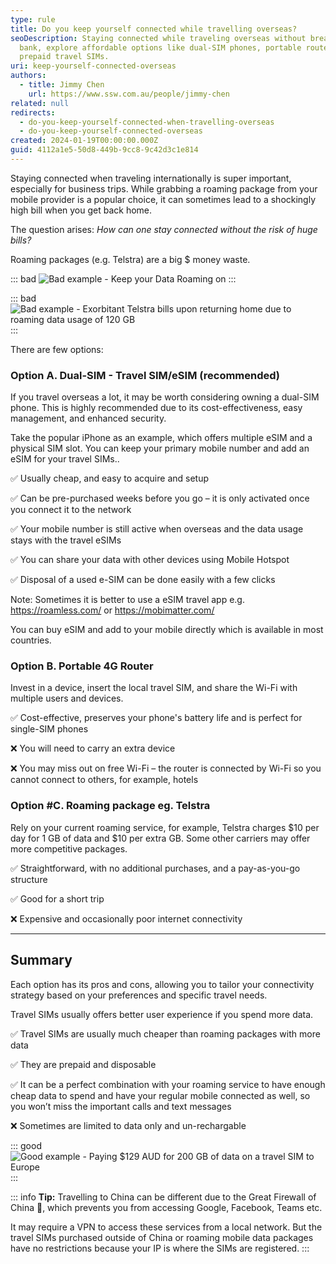 ```yaml
---
type: rule
title: Do you keep yourself connected while travelling overseas?
seoDescription: Staying connected while traveling overseas without breaking the
  bank, explore affordable options like dual-SIM phones, portable routers, and
  prepaid travel SIMs.
uri: keep-yourself-connected-overseas
authors:
  - title: Jimmy Chen
    url: https://www.ssw.com.au/people/jimmy-chen
related: null
redirects:
  - do-you-keep-yourself-connected-when-travelling-overseas
  - do-you-keep-yourself-connected-overseas
created: 2024-01-19T00:00:00.000Z
guid: 4112a1e5-50d8-449b-9cc8-9c42d3c1e814
---
```

Staying connected when traveling internationally is super important, especially for business trips. While grabbing a roaming package from your mobile provider is a popular choice, it can sometimes lead to a shockingly high bill when you get back home.

The question arises: *How can one stay connected without the risk of huge bills?*

<!--endintro-->

Roaming packages (e.g. Telstra) are a big $ money waste.

::: bad
![Bad example - Keep your Data Roaming on](keep-yourself-connected-bad-example-2.png)
:::

::: bad
![Bad example - Exorbitant Telstra bills upon returning home due to roaming data usage of 120 GB](keep-yourself-connected-1.png)
:::

There are few options:

### Option A. Dual-SIM - Travel SIM/eSIM (recommended)

If you travel overseas a lot, it may be worth considering owning a dual-SIM phone. This is highly recommended due to its cost-effectiveness, easy management, and enhanced security.

Take the popular iPhone as an example, which offers multiple eSIM and a physical SIM slot. You can keep your primary mobile number and add an eSIM for your travel SIMs..

✅ Usually cheap, and easy to acquire and setup

✅ Can be pre-purchased weeks before you go – it is only activated once you connect it to the network

✅ Your mobile number is still active when overseas and the data usage stays with the travel eSIMs

✅ You can share your data with other devices using Mobile Hotspot

✅ Disposal of a used e-SIM can be done easily with a few clicks

Note: Sometimes it is better to use a eSIM travel app e.g. <https://roamless.com/> or <https://mobimatter.com/>

You can buy eSIM and add to your mobile directly which is available in most countries.

### Option B. Portable 4G Router

Invest in a device, insert the local travel SIM, and share the Wi-Fi with multiple users and devices.

✅ Cost-effective, preserves your phone's battery life and is perfect for single-SIM phones

❌ You will need to carry an extra device

❌ You may miss out on free Wi-Fi – the router is connected by Wi-Fi so you cannot connect to others, for example, hotels

### Option #C. Roaming package eg. Telstra

Rely on your current roaming service, for example, Telstra charges $10 per day for 1 GB of data and $10 per extra GB. Some other carriers may offer more competitive packages.

✅ Straightforward, with no additional purchases, and a pay-as-you-go structure

✅ Good for a short trip

❌ Expensive and occasionally poor internet connectivity

- - -

## Summary

Each option has its pros and cons, allowing you to tailor your connectivity strategy based on your preferences and specific travel needs.

Travel SIMs usually offers better user experience if you spend more data.

✅ Travel SIMs are usually much cheaper than roaming packages with more data

✅ They are prepaid and disposable

✅ It can be a perfect combination with your roaming service to have enough cheap data to spend and have your regular mobile connected as well, so you won’t miss the important calls and text messages

❌ Sometimes are limited to data only and un-rechargable

::: good
![Good example - Paying $129 AUD for 200 GB of data on a travel SIM to Europe](keep-yourself-connected-2.png)
:::

::: info
**Tip:** Travelling to China can be different due to the Great Firewall of China 🧱, which prevents you from accessing Google, Facebook, Teams etc.

It may require a VPN to access these services from a local network. But the travel SIMs purchased outside of China or roaming mobile data packages have no restrictions because your IP is where the SIMs are registered.
:::
